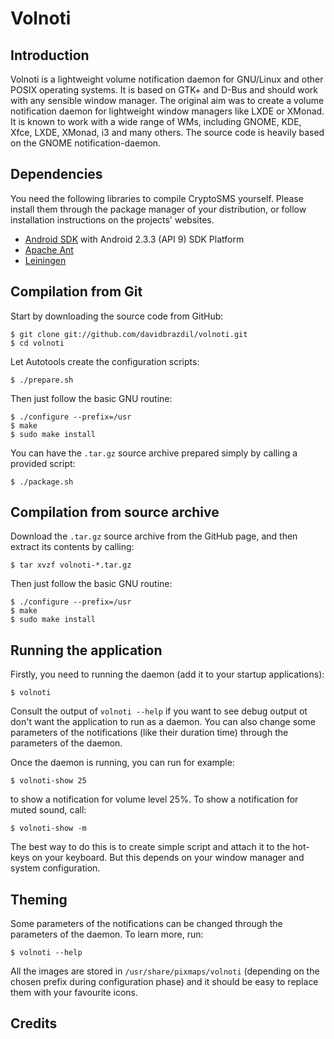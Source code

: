Volnoti
=========

Introduction
------------

Volnoti is a lightweight volume notification daemon for GNU/Linux and
other POSIX operating systems. It is based on GTK+ and D-Bus and should
work with any sensible window manager. The original aim was to create
a volume notification daemon for lightweight window managers like LXDE 
or XMonad. It is known to work with a wide range of WMs, including 
GNOME, KDE, Xfce, LXDE, XMonad, i3 and many others. The source code
is heavily based on the GNOME notification-daemon.

Dependencies
------------

You need the following libraries to compile CryptoSMS yourself. Please 
install them through the package manager of your distribution, or follow
installation instructions on the projects' websites.

 - [Android SDK](http://developer.android.com) 
   with Android 2.3.3 (API 9) SDK Platform
 - [Apache Ant](http://ant.apache.org/)
 - [Leiningen](https://github.com/technomancy/leiningen)

Compilation from Git
--------------------

Start by downloading the source code from GitHub:

    $ git clone git://github.com/davidbrazdil/volnoti.git
    $ cd volnoti

Let Autotools create the configuration scripts:

    $ ./prepare.sh
    
Then just follow the basic GNU routine:

    $ ./configure --prefix=/usr
    $ make
    $ sudo make install
    
You can have the `.tar.gz` source archive prepared simply by calling 
a provided script:

    $ ./package.sh

Compilation from source archive
-------------------------------

Download the `.tar.gz` source archive from the GitHub page, and then
extract its contents by calling:

    $ tar xvzf volnoti-*.tar.gz

Then just follow the basic GNU routine:

    $ ./configure --prefix=/usr
    $ make
    $ sudo make install

Running the application
-----------------------

Firstly, you need to running the daemon (add it to your startup 
applications):

    $ volnoti

Consult the output of `volnoti --help` if you want to see debug output
ot don't want the application to run as a daemon. You can also change
some parameters of the notifications (like their duration time) through 
the parameters of the daemon.

Once the daemon is running, you can run for example:

    $ volnoti-show 25
    
to show a notification for volume level 25%. To show a notification for
muted sound, call:
    
    $ volnoti-show -m
    
The best way to do this is to create simple script and attach it to 
the hot-keys on your keyboard. But this depends on your window manager
and system configuration.

Theming
-------

Some parameters of the notifications can be changed through the 
parameters of the daemon. To learn more, run:
    
    $ volnoti --help

All the images are stored in `/usr/share/pixmaps/volnoti` (depending
on the chosen prefix during configuration phase) and it should be
easy to replace them with your favourite icons.

Credits
-------


